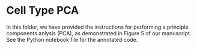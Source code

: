 # Cell Type PCA

In this folder, we have provided the instructions for performing a principle components anlysis (PCA), as
demonstrated in Figure 5 of our manuscript.
See the Python notebook file for the annotated code.